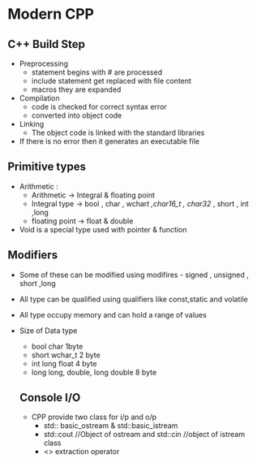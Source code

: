 
# Modern CPP

## C++ Build Step

- Preprocessing
  - statement begins with # are processed
  - include statement get replaced with file content
  - macros they are expanded
- Compilation
  - code is checked for correct syntax error
  - converted into object code
- Linking
  - The object code is linked with the standard libraries
- If there is no error then it generates an executable file

## Primitive types

- Arithmetic :
  - Arithmetic -> Integral & floating point
  - Integral type -> bool , char , wchar*t ,char16_t , char32* , short , int ,long
  - floating point -> float & double
- Void is a special type used with pointer & function

## Modifiers

- Some of these can be modified using modifires - signed , unsigned , short ,long
- All type can be qualified using qualifiers like const,static and volatile
- All type occupy memory and can hold a range of values
- Size of Data type
  - bool char 1byte
  - short wchar_t 2 byte
  - int long float 4 byte
  - long long, double, long double 8 byte
  
  ## Console I/O
  
  - CPP provide two class for i/p and o/p
    - std:: basic_ostream & std::basic_istream
    - std::cout //Object of ostream and std::cin //object of istream class
    - <<insertion opearator and >> extraction operator


